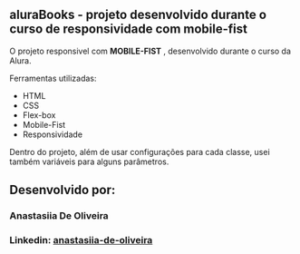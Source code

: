 ## aluraBooks - projeto desenvolvido durante o curso de responsividade com mobile-fist

O projeto responsivel com **MOBILE-FIST** , desenvolvido durante o curso da Alura.

Ferramentas utilizadas:
* HTML
* CSS
* Flex-box
* Mobile-Fist
* Responsividade

Dentro do projeto, além de usar configurações para cada classe, usei também variáveis para alguns parâmetros.

## Desenvolvido por:

### Anastasiia De Oliveira

### Linkedin: [anastasiia-de-oliveira](https://www.linkedin.com/in/anastasiia-de-oliveira-237686264/)

